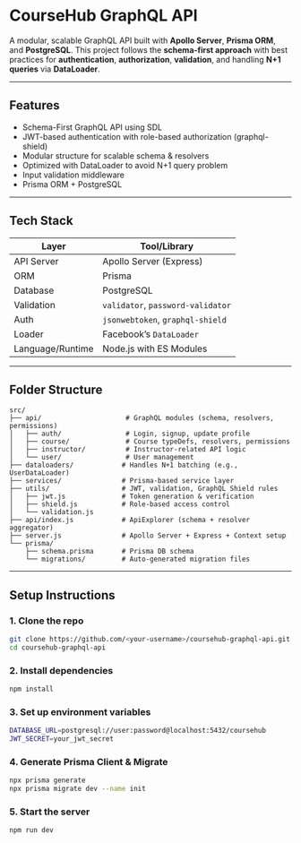 # CourseHub GraphQL API

A modular, scalable GraphQL API built with **Apollo Server**, **Prisma ORM**, and **PostgreSQL**. This project follows the **schema-first approach** with best practices for **authentication**, **authorization**, **validation**, and handling **N+1 queries** via **DataLoader**.

---

## Features

- Schema-First GraphQL API using SDL
- JWT-based authentication with role-based authorization (graphql-shield)
- Modular structure for scalable schema & resolvers
- Optimized with DataLoader to avoid N+1 query problem
- Input validation middleware
- Prisma ORM + PostgreSQL

---

## Tech Stack

| Layer              | Tool/Library                     |
|--------------------|----------------------------------|
| API Server         | Apollo Server (Express)          |
| ORM                | Prisma                           |
| Database           | PostgreSQL                       |
| Validation         | `validator`, `password-validator`|
| Auth               | `jsonwebtoken`, `graphql-shield` |
| Loader             | Facebook’s `DataLoader`          |
| Language/Runtime   | Node.js with ES Modules          |

---

## Folder Structure

```
src/
├── api/                     # GraphQL modules (schema, resolvers, permissions)
│   ├── auth/                # Login, signup, update profile
│   ├── course/              # Course typeDefs, resolvers, permissions
│   ├── instructor/          # Instructor-related API logic
│   └── user/                # User management
├── dataloaders/            # Handles N+1 batching (e.g., UserDataLoader)
├── services/               # Prisma-based service layer
├── utils/                  # JWT, validation, GraphQL Shield rules
│   ├── jwt.js              # Token generation & verification
│   ├── shield.js           # Role-based access control
│   └── validation.js
├── api/index.js            # ApiExplorer (schema + resolver aggregator)
├── server.js               # Apollo Server + Express + Context setup
└── prisma/
    ├── schema.prisma       # Prisma DB schema
    └── migrations/         # Auto-generated migration files
```

---

## Setup Instructions

### 1. Clone the repo

```bash
git clone https://github.com/<your-username>/coursehub-graphql-api.git
cd coursehub-graphql-api
```

### 2. Install dependencies

```bash
npm install
```

### 3. Set up environment variables

```bash
DATABASE_URL=postgresql://user:password@localhost:5432/coursehub
JWT_SECRET=your_jwt_secret
```

### 4. Generate Prisma Client & Migrate

```bash
npx prisma generate
npx prisma migrate dev --name init
```

### 5. Start the server
   
```bash
npm run dev
```
